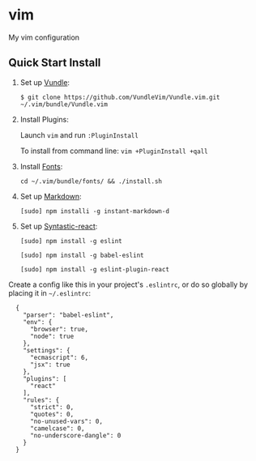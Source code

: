 # vim
My vim configuration

## Quick Start Install

1. Set up [Vundle]:

    `$ git clone https://github.com/VundleVim/Vundle.vim.git ~/.vim/bundle/Vundle.vim`

2. Install Plugins:

   Launch `vim` and run `:PluginInstall`

   To install from command line: `vim +PluginInstall +qall`

3. Install [Fonts]:

    `cd ~/.vim/bundle/fonts/ && ./install.sh`

4. Set up [Markdown]:

    `[sudo] npm installi -g instant-markdown-d`

5. Set up [Syntastic-react]:
  
    ```
    [sudo] npm install -g eslint

    [sudo] npm install -g babel-eslint

    [sudo] npm install -g eslint-plugin-react
    ```

Create a config like this in your project's `.eslintrc`, or do so globally by placing it in `~/.eslintrc`:

```
  {
    "parser": "babel-eslint",
    "env": {
      "browser": true,
      "node": true
    },
    "settings": {
      "ecmascript": 6,
      "jsx": true
    },
    "plugins": [
      "react"
    ],
    "rules": {
      "strict": 0,
      "quotes": 0,
      "no-unused-vars": 0,
      "camelcase": 0,
      "no-underscore-dangle": 0
    }
  }
```



[Vundle]:http://github.com/VundleVim/Vundle.vim
[Vim]:http://www.vim.org
[Git]:http://git-scm.com
[Fonts]:http://github.com/powerline/fonts
[Markdown]:https://github.com/suan/vim-instant-markdown
[Syntastic-react]:https://github.com/jaxbot/syntastic-react
